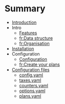 # Summary

* [Introduction](README.md)
* Intro
   * [Features](features.md)
   * [fr:Data structure](data-structure.fr.md)
   * [fr:Organisation](organisation.fr.md)
* [Installation](installation.md)
* Configuration
   * [Configuration](configuration.md)
   * [fr:Create your plans](create-your-plans.fr.md)
* [Configuration files](configuration_files/configuration_files.md)
   * [config.yaml](configuration_files/configyaml.md)
   * [taxes.yaml](configuration_files/taxesyaml.md)
   * [counters.yaml](configuration_files/countersyaml.md)
   * [options.yaml](configuration_files/optionsyaml.md)
   * [plans.yaml](configuration_files/plansyaml.md)

